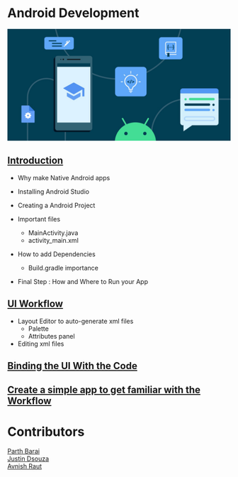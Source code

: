 # Android Development
<img src="images/android.jpg">
<br>


## <a href="introduction#introduction">Introduction</a>

   - Why make Native Android apps</a>
   - Installing Android Studio</a>
   - Creating a Android Project</a>
   - Important files</a> 
        - MainActivity.java
        - activity_main.xml
       
   - How to add Dependencies        
        - Build.gradle importance
   - Final Step : How and Where to Run your App

## <a href="UIWorkFlow/readme.md#ui-workflow">UI Workflow</a>

   - Layout Editor to auto-generate xml files</a>
      - Palette
      - Attributes panel
   - Editing xml files</a>
## <a href="Binding-Code-With-UI"> Binding the UI With the Code</a>
 
## <a href="Create-A-Simple-App">Create a simple app to get familiar with the Workflow</a>

# Contributors <br>
<a href="https://github.com/ParthNBarai"> Parth Barai </a> <br>
<a href="https://github.com/07Apollo07"> Justin Dsouza </a><br>
<a href="https://github.com/Avnish-Raut"> Avnish Raut</a>
